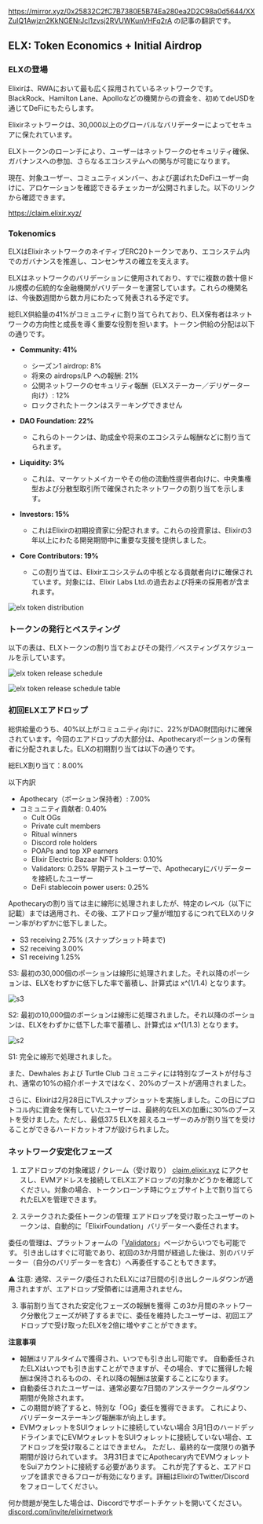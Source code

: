 

https://mirror.xyz/0x25832C2fC7B7380E5B74Ea280ea2D2C98a0d5644/XXZuIQ1Awjzn2KkNGENrJcl1zvsj2RVUWKunVHFq2rA の記事の翻訳です。

## ELX: Token Economics + Initial Airdrop

### ELXの登場

Elixirは、RWAにおいて最も広く採用されているネットワークです。BlackRock、Hamilton Lane、Apolloなどの機関からの資金を、初めてdeUSDを通じてDeFiにもたらします。

Elixirネットワークは、30,000以上のグローバルなバリデーターによってセキュアに保たれています。

ELXトークンのローンチにより、ユーザーはネットワークのセキュリティ確保、ガバナンスへの参加、さらなるエコシステムへの関与が可能になります。

現在、対象ユーザー、コミュニティメンバー、および選ばれたDeFiユーザー向けに、アロケーションを確認できるチェッカーが公開されました。以下のリンクから確認できます。

https://claim.elixir.xyz/

### Tokenomics

ELXはElixirネットワークのネイティブERC20トークンであり、エコシステム内でのガバナンスを推進し、コンセンサスの確立を支えます。

ELXはネットワークのバリデーションに使用されており、すでに複数の数十億ドル規模の伝統的な金融機関がバリデーターを運営しています。これらの機関名は、今後数週間から数カ月にわたって発表される予定です。

総ELX供給量の41%がコミュニティに割り当てられており、ELX保有者はネットワークの方向性と成長を導く重要な役割を担います。トークン供給の分配は以下の通りです。

- **Community: 41%**
    - シーズン1 airdrop: 8%
    - 将来の airdrops/LP への報酬: 21%
    - 公開ネットワークのセキュリティ報酬（ELXステーカー／デリゲーター向け）: 12%
    - ロックされたトークンはステーキングできません

- **DAO Foundation: 22%**
    - これらのトークンは、助成金や将来のエコシステム報酬などに割り当てられます。

- **Liquidity: 3%**
    - これは、マーケットメイカーやその他の流動性提供者向けに、中央集権型および分散型取引所で確保されたネットワークの割り当てを示します。

- **Investors: 15%**
    - これはElixirの初期投資家に分配されます。これらの投資家は、Elixirの3年以上にわたる開発期間中に重要な支援を提供しました。

- **Core Contributors: 19%**
    - この割り当ては、Elixirエコシステムの中核となる貢献者向けに確保されています。対象には、Elixir Labs Ltd.の過去および将来の採用者が含まれます。

![elx token distribution](https://images.mirror-media.xyz/publication-images/xtn-qtx8rBisq4knUbLfw.png)

### トークンの発行とベスティング

以下の表は、ELXトークンの割り当ておよびその発行／ベスティングスケジュールを示しています。

![elx token release schedule](https://images.mirror-media.xyz/publication-images/UNnKB9OSDgkmCJoNMVrSP.png)

![elx token release schedule table](https://images.mirror-media.xyz/publication-images/FHg20VAGUmVbihBLsYS3B.png)

### 初回ELXエアドロップ

総供給量のうち、40%以上がコミュニティ向けに、22%がDAO財団向けに確保されています。今回のエアドロップの大部分は、Apothecaryポーションの保有者に分配されました。ELXの初期割り当ては以下の通りです。

総ELX割り当て：8.00%

以下内訳

- Apothecary（ポーション保持者）: 7.00%
- コミュニティ貢献者: 0.40%
    - Cult OGs
    - Private cult members
    - Ritual winners
    - Discord role holders
    - POAPs and top XP earners
    - Elixir Electric Bazaar NFT holders: 0.10%
    - Validators: 0.25% 早期テストユーザーで、Apothecaryにバリデーターを接続したユーザー
    - DeFi stablecoin power users: 0.25%

Apothecaryの割り当ては主に線形に処理されましたが、特定のレベル（以下に記載）までは適用され、その後、エアドロップ量が増加するにつれてELXのリターン率がわずかに低下しました。

- S3 receiving 2.75% (スナップショット時まで)
- S2 receiving 3.00%
- S1 receiving 1.25%

S3: 最初の30,000個のポーションは線形に処理されました。それ以降のポーションは、ELXをわずかに低下した率で蓄積し、計算式は x^(1/1.4) となります。

![s3](https://images.mirror-media.xyz/publication-images/n4q-8UxDxxDgnmfXz2Ra_.jpg)

S2: 最初の10,000個のポーションは線形に処理されました。それ以降のポーションは、ELXをわずかに低下した率で蓄積し、計算式は x^(1/1.3) となります。

![s2](https://images.mirror-media.xyz/publication-images/NqiafhOHhf9sPqJ38F7sW.jpg)

S1: 完全に線形で処理されました。

また、Dewhales および Turtle Club コミュニティには特別なブーストが付与され、通常の10%の紹介ボーナスではなく、20%のブーストが適用されました。

さらに、Elixirは2月28日にTVLスナップショットを実施しました。この日にプロトコル内に資金を保有していたユーザーは、最終的なELXの加重に30%のブーストを受けました。ただし、最低37.5 ELXを超えるユーザーのみが割り当てを受けることができるハードカットオフが設けられました。

### ネットワーク安定化フェーズ

1. エアドロップの対象確認 / クレーム（受け取り）
[claim.elixir.xyz](https://claim.elixir.xyz/) にアクセスし、EVMアドレスを接続してELXエアドロップの対象かどうかを確認してください。対象の場合、トークンローンチ時にウェブサイト上で割り当てられたELXを管理できます。

2. ステークされた委任トークンの管理
エアドロップを受け取ったユーザーのトークンは、自動的に「ElixirFoundation」バリデーターへ委任されます。

委任の管理は、プラットフォームの「[Validators](https://www.elixir.xyz/validators)」ページからいつでも可能です。
引き出しはすぐに可能であり、初回の3か月間が経過した後は、別のバリデーター（自分のバリデーターを含む）へ再委任することもできます。

⚠ 注意: 通常、ステーク/委任されたELXには7日間の引き出しクールダウンが適用されますが、エアドロップ受領者には適用されません。

3. 事前割り当てされた安定化フェーズの報酬を獲得
この3か月間のネットワーク分散化フェーズが終了するまでに、委任を維持したユーザーは、初回エアドロップで受け取ったELXを2倍に増やすことができます。

**注意事項**
- 報酬はリアルタイムで獲得され、いつでも引き出し可能です。
自動委任されたELXはいつでも引き出すことができますが、その場合、すでに獲得した報酬は保持されるものの、それ以降の報酬は放棄することになります。
- 自動委任されたユーザーは、通常必要な7日間のアンステーククールダウン期間が免除されます。
- この期間が終了すると、特別な「OG」委任を獲得できます。
これにより、バリデーターステーキング報酬率が向上します。
- EVMウォレットをSUIウォレットに接続していない場合
3月1日のハードデッドラインまでにEVMウォレットをSUIウォレットに接続していない場合、エアドロップを受け取ることはできません。
ただし、最終的な一度限りの猶予期間が設けられています。
3月31日までにApothecary内でEVMウォレットをSuiアカウントに接続する必要があります。
これが完了すると、エアドロップを請求できるフローが有効になります。詳細はElixirのTwitter/Discordをフォローしてください。


何か問題が発生した場合は、Discordでサポートチケットを開いてください。
[discord.com/invite/elixirnetwork](https://discord.com/invite/elixirnetwork)
